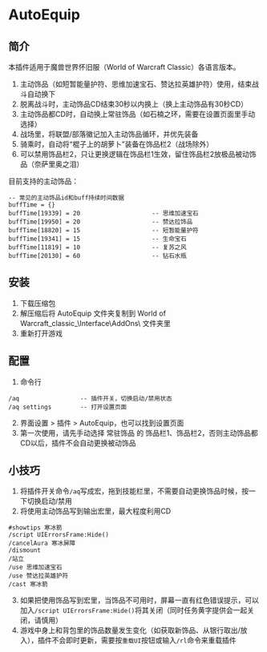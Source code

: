 # AutoEquip

## 简介

本插件适用于魔兽世界怀旧服（World of Warcraft Classic）各语言版本。

1. 主动饰品（如短暂能量护符、思维加速宝石、赞达拉英雄护符）使用，结束战斗自动换下
2. 脱离战斗时，主动饰品CD结束30秒以内换上（换上主动饰品有30秒CD）
3. 主动饰品都CD时，自动换上常驻饰品（如石楠之环，需要在设置页面里手动选择）
4. 战场里，将联盟/部落徽记加入主动饰品循环，并优先装备
5. 骑乘时，自动将“棍子上的胡萝卜”装备在饰品栏2（战场除外）
6. 可以禁用饰品栏2，只让更换逻辑在饰品栏1生效，留住饰品栏2放极品被动饰品（奈萨里奥之泪）

目前支持的主动饰品：

```
-- 常见的主动饰品id和buff持续时间数据  
buffTime = {}	  
buffTime[19339] = 20                    -- 思维加速宝石  
buffTime[19950] = 20                    -- 赞达拉饰品  
buffTime[18820] = 15                    -- 短暂能量护符  
buffTime[19341] = 15                    -- 生命宝石  
buffTime[11819] = 10                    -- 复苏之风  
buffTime[20130] = 60                    -- 钻石水瓶  
```

## 安装

1. 下载压缩包
2. 解压缩后将 AutoEquip 文件夹复制到 World of Warcraft\_classic_\Interface\AddOns\ 文件夹里
3. 重新打开游戏

## 配置

1. 命令行
```
/aq                 -- 插件开关，切换启动/禁用状态
/aq settings        -- 打开设置页面
```
2. 界面设置 > 插件 > AutoEquip，也可以找到设置页面
3. 第一次使用，请先手动选择 常驻饰品 的 饰品栏1、饰品栏2，否则主动饰品都CD以后，插件不会自动更换被动饰品

## 小技巧

1. 将插件开关命令`/aq`写成宏，拖到技能栏里，不需要自动更换饰品时候，按一下切换启动/禁用
2. 将使用主动饰品写到输出宏里，最大程度利用CD
```
#showtips 寒冰箭  
/script UIErrorsFrame:Hide()  
/cancelAura 寒冰屏障  
/dismount  
/站立  
/use 思维加速宝石  
/use 赞达拉英雄护符  
/cast 寒冰箭  
```
3. 如果把使用饰品写到宏里，当饰品不可用时，屏幕一直有红色错误提示，可以加入`/script UIErrorsFrame:Hide()`将其关闭（同时任务黄字提供会一起关闭，请慎用）
4. 游戏中身上和背包里的饰品数量发生变化（如获取新饰品、从银行取出/放入），插件不会即时更新，需要按`重载UI`按钮或输入`/rl`命令来重载插件
